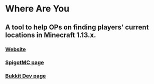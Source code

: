 # Where Are You
## A tool to help OPs on finding players' current locations in Minecraft 1.13.x.
### [Website](https://leothawne.github.io/WhereAreYou/)
### [SpigotMC page](https://www.spigotmc.org/resources/)
### [Bukkit Dev page](https://dev.bukkit.org/projects/where-are-you)
